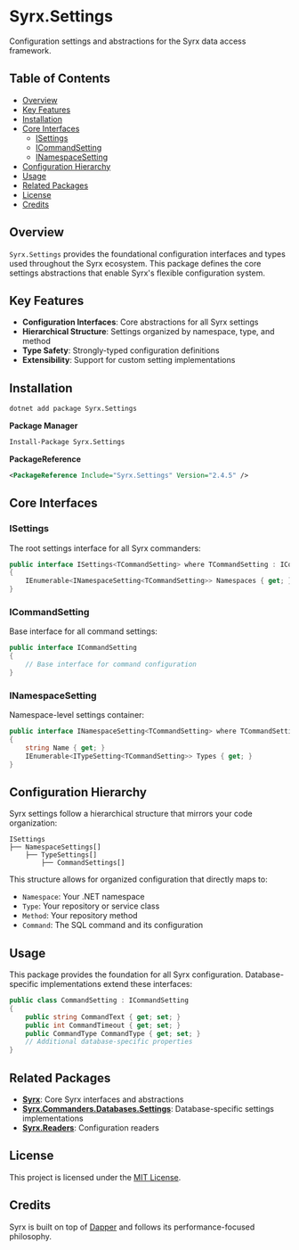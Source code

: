 # Syrx.Settings

Configuration settings and abstractions for the Syrx data access framework.

## Table of Contents

- [Overview](#overview)
- [Key Features](#key-features)
- [Installation](#installation)
- [Core Interfaces](#core-interfaces)
  - [ISettings<TCommandSetting>](#isettingstcommandsetting)
  - [ICommandSetting](#icommandsetting)
  - [INamespaceSetting<TCommandSetting>](#inamespacesettingtcommandsetting)
- [Configuration Hierarchy](#configuration-hierarchy)
- [Usage](#usage)
- [Related Packages](#related-packages)
- [License](#license)
- [Credits](#credits)

## Overview

`Syrx.Settings` provides the foundational configuration interfaces and types used throughout the Syrx ecosystem. This package defines the core settings abstractions that enable Syrx's flexible configuration system.

## Key Features

- **Configuration Interfaces**: Core abstractions for all Syrx settings
- **Hierarchical Structure**: Settings organized by namespace, type, and method
- **Type Safety**: Strongly-typed configuration definitions
- **Extensibility**: Support for custom setting implementations

## Installation

```bash
dotnet add package Syrx.Settings
```

**Package Manager**
```bash
Install-Package Syrx.Settings
```

**PackageReference**
```xml
<PackageReference Include="Syrx.Settings" Version="2.4.5" />
```

## Core Interfaces

### ISettings<TCommandSetting>

The root settings interface for all Syrx commanders:

```csharp
public interface ISettings<TCommandSetting> where TCommandSetting : ICommandSetting
{
    IEnumerable<INamespaceSetting<TCommandSetting>> Namespaces { get; }
}
```

### ICommandSetting

Base interface for all command settings:

```csharp
public interface ICommandSetting
{
    // Base interface for command configuration
}
```

### INamespaceSetting<TCommandSetting>

Namespace-level settings container:

```csharp
public interface INamespaceSetting<TCommandSetting> where TCommandSetting : ICommandSetting
{
    string Name { get; }
    IEnumerable<ITypeSetting<TCommandSetting>> Types { get; }
}
```

## Configuration Hierarchy

Syrx settings follow a hierarchical structure that mirrors your code organization:

```
ISettings
├── NamespaceSettings[]
    ├── TypeSettings[]
        ├── CommandSettings[]
```

This structure allows for organized configuration that directly maps to:
- `Namespace`: Your .NET namespace
- `Type`: Your repository or service class
- `Method`: Your repository method
- `Command`: The SQL command and its configuration

## Usage

This package provides the foundation for all Syrx configuration. Database-specific implementations extend these interfaces:

```csharp
public class CommandSetting : ICommandSetting
{
    public string CommandText { get; set; }
    public int CommandTimeout { get; set; }
    public CommandType CommandType { get; set; }
    // Additional database-specific properties
}
```

## Related Packages

- **[Syrx](https://www.nuget.org/packages/Syrx/)**: Core Syrx interfaces and abstractions
- **[Syrx.Commanders.Databases.Settings](https://www.nuget.org/packages/Syrx.Commanders.Databases.Settings/)**: Database-specific settings implementations
- **[Syrx.Readers](https://www.nuget.org/packages/Syrx.Readers/)**: Configuration readers

## License

This project is licensed under the [MIT License](https://github.com/Syrx/Syrx/blob/main/LICENSE).

## Credits

Syrx is built on top of [Dapper](https://github.com/DapperLib/Dapper) and follows its performance-focused philosophy.